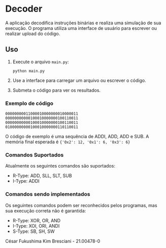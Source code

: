 # Decoder
A aplicação decodifica instruções binárias e realiza uma simulação de sua execução. O programa utiliza uma interface de usuário para escrever ou realizar upload do código. 
    

## Uso

1.  Execute o arquivo `main.py`:
    
    ```python main.py```
    
2.  Use a interface para carregar um arquivo ou escrever o código.
3.  Submeta o código para ver os resultados.

### Exemplo de código

```
00000000011000010000000010000011
00000000000100010000000100110011
00000000000100010000000100110011
01000000000100010000000110110011
```

O código de exemplo é uma sequência de ADDI, ADD, ADD e SUB. A memória final esperada é `{'0x2': 12, '0x1': 6, '0x3': 6}`

### Comandos Suportados
Atualmente os seguintes comandos são suportados:

 - R-Type: ADD, SLL, SLT, SUB
 - I-Type: ADDI

### Comandos sendo implementados
Os seguintes comandos podem ser reconhecidos pelos programas, mas sua execução correta não é garantida:

 - R-Type: XOR, OR, AND
 - I-Type: XOI, ORI, ANDI
 - S-Type: SB, SH, SW

César Fukushima Kim Bresciani - 21.00478-0
